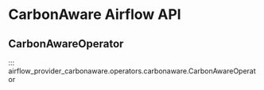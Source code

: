 # CarbonAware Airflow API

## CarbonAwareOperator

::: airflow_provider_carbonaware.operators.carbonaware.CarbonAwareOperator
